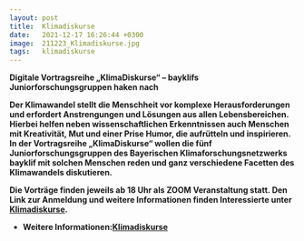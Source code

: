 ```yaml
---
layout: post
title:  Klimadiskurse
date:   2021-12-17 16:26:44 +0300
image:  211223_Klimadiskurse.jpg
tags:   klimadiskurse
---
```

 

<b>Digitale Vortragsreihe „KlimaDiskurse“ – bayklifs Juniorforschungsgruppen haken nach<b>

Der Klimawandel stellt die Menschheit vor komplexe Herausforderungen und erfordert Anstrengungen und Lösungen aus allen Lebensbereichen. Hierbei helfen neben wissenschaftlichen Erkenntnissen auch Menschen mit Kreativität, Mut und einer Prise Humor, die aufrütteln und inspirieren. In der Vortragsreihe „KlimaDiskurse“ wollen die fünf Juniorforschungsgruppen des Bayerischen Klimaforschungsnetzwerks bayklif mit solchen Menschen reden und ganz verschiedene Facetten des Klimawandels diskutieren.

<b>Die Vorträge finden jeweils ab 18 Uhr als ZOOM Veranstaltung statt. Den Link zur Anmeldung und weitere Informationen finden Interessierte unter <a href = "www.bayklif.de/klimadiskurse" >Klimadiskurse</a>.<b> 


* Weitere Informationen:<a href = "www.bayklif.de/klimadiskurse" >Klimadiskurse</a>

